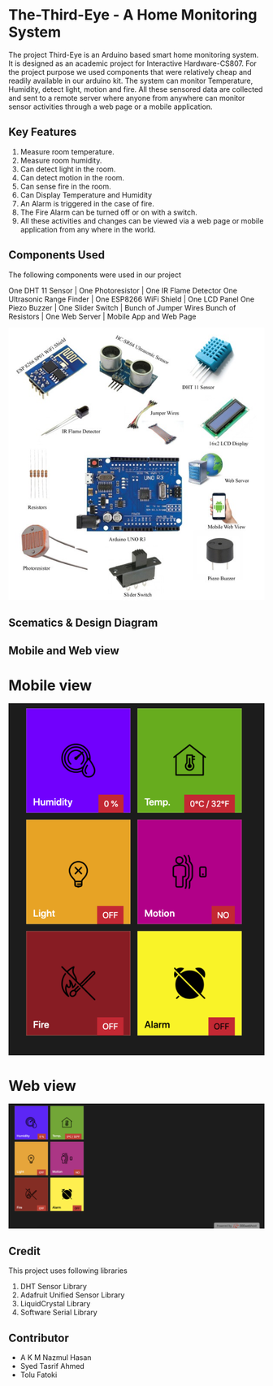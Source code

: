 # The-Third-Eye - A Home Monitoring System
The project Third-Eye is an Arduino based smart home monitoring system. It is designed as an academic project for Interactive Hardware-CS807. For the project purpose we used components that were relatively cheap and readily available in our arduino kit. The system can monitor Temperature, Humidity, detect light, motion and fire. All these sensored data are collected and sent to a remote server where anyone from anywhere can monitor sensor activities through a web page or a mobile application.

## Key Features
 1. Measure room temperature.
 2. Measure room humidity.
 3. Can detect light in the room.
 4. Can detect motion in the room.
 5. Can sense fire in the room.
 6. Can Display Temperature and Humidity
 7. An Alarm is triggered in the case of fire.
 8. The Fire Alarm can be turned off or on with a switch.
 9. All these activities and changes can be viewed via a web page or mobile application from any where in the world.

## Components Used 

The following components were used in our project

 One DHT 11 Sensor |  One Photoresistor | One IR Flame Detector
 One Ultrasonic Range Finder |  One ESP8266 WiFi Shield |  One LCD Panel
 One Piezo Buzzer |  One Slider  Switch |  Bunch of Jumper Wires
 Bunch of Resistors |  One Web Server |  Mobile App and Web Page

![Components](img/COMPONENTS.jpg)

## 

## Scematics & Design Diagram

## Mobile and Web view 
# Mobile view
![](images/1.png)

# Web view

![](images/2.png)

## Credit
This project uses following libraries

1. DHT Sensor Library
2. Adafruit Unified Sensor Library
3. LiquidCrystal Library
4. Software Serial Library

## Contributor
 - A K M Nazmul Hasan
 - Syed Tasrif Ahmed
 - Tolu Fatoki
